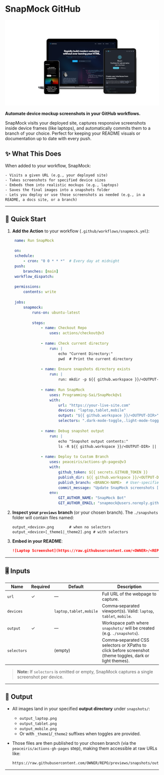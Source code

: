 # SnapMock GitHub

<p align='center'>

![Demo](./SnapMock.png)

</p>

**Automate device mockup screenshots in your GitHub workflows.**

SnapMock visits your deployed site, captures responsive screenshots inside device frames (like laptops), and automatically commits them to a branch of your choice. Perfect for keeping your README visuals or documentation up to date with every push.

## ✨ What This Does

When added to your workflow, SnapMock:

    - Visits a given URL (e.g., your deployed site)
    - Takes screenshots for specified device sizes
    - Embeds them into realistic mockups (e.g., laptops)
    - Saves the final images into a snapshots folder
    - Lets you deploy or use those screenshots as needed (e.g., in a README, a docs site, or a branch)

---

## 🚀 Quick Start

1. **Add the Action** to your workflow (`.github/workflows/snapmock.yml`):

   ```yaml
    name: Run SnapMock

    on:
    schedule:
        - cron: "0 0 * * *"  # Every day at midnight
    push:
        branches: [main]
    workflow_dispatch:

    permissions:
        contents: write

    jobs:
        snapmock:
            runs-on: ubuntu-latest

            steps:
                - name: Checkout Repo
                    uses: actions/checkout@v3

                - name: Check current directory
                    run: |
                        echo "Current Directory:"
                        pwd  # Print the current directory

                - name: Ensure snapshots directory exists
                    run: |
                        run: mkdir -p ${{ github.workspace }}/<OUTPUT-DIR>  # Ensures the directory exists before SnapMock

                - name: Run SnapMock
                    uses: Programming-Sai/SnapMock@v1
                    with:
                        url: "https://your-live-site.com"
                        devices: "laptop,tablet,mobile"
                        output: "${{ github.workspace }}/<OUTPUT-DIR>" # Must be the same as the one specified above
                        selectors: ".dark-mode-toggle,.light-mode-toggle"  # Optional, Just for theme toggling

                - name: Debug snapshot output
                    run: |
                        echo "Snapshot output contents:"
                        ls -R ${{ github.workspace }}/<OUTPUT-DIR> || echo "No snapshots directory found"  # Debug if snapshots are present

                - name: Deploy to Custom Branch
                    uses: peaceiris/actions-gh-pages@v3
                    with:
                        github_token: ${{ secrets.GITHUB_TOKEN }}
                        publish_dir: ${{ github.workspace }}/<OUTPUT-DIR> # Correctly use the directory with the snapshots
                        publish_branch: <BRANCH-NAME>  # User-specified branch
                        commit_message: "Update SnapMock screenshots [skip ci]"
                    env:
                        GIT_AUTHOR_NAME: "SnapMock Bot"
                        GIT_AUTHOR_EMAIL: "snapmock@users.noreply.github.com"
   ```

2. **Inspect your `previews` branch** (or your chosen branch). The `./snapshots` folder will contain files named:

   ```text
   output_<device>.png       # when no selectors
   output_<device>[_theme1|_theme2].png # with selectors
   ```

3. **Embed in your README**:
   ```markdown
   ![Laptop Screenshot](https://raw.githubusercontent.com/<OWNER>/<REPO>/<BRANCH-NAME>/output_laptop.png)
   ```

---

## 🎚️ Inputs

| Name        | Required | Default                | Description                                                                                               |
| ----------- | -------- | ---------------------- | --------------------------------------------------------------------------------------------------------- |
| `url`       | ✓        | —                      | Full URL of the webpage to capture.                                                                       |
| `devices`   |          | `laptop,tablet,mobile` | Comma‑separated viewport(s). Valid: `laptop`, `tablet`, `mobile`.                                         |
| `output`    | ✓        | —                      | Workspace path where `snapshots/` will be created (e.g. `./snapshots`).                                   |
| `selectors` |          | (empty)                | Comma‑separated CSS selectors or XPaths to click before screenshot (theme toggles, dark or light themes). |

> **Note:** If `selectors` is omitted or empty, SnapMock captures a single screenshot per device.

---

## 📂 Output

- All images land in your specified **output directory** under `snapshots/`:

  - `output_laptop.png`
  - `output_tablet.png`
  - `output_mobile.png`
  - Or with `_theme1`/`_theme2` suffixes when toggles are provided.

- Those files are then published to your chosen branch (via the `peaceiris/actions-gh-pages` step), making them accessible at raw URLs like:
  ```
  https://raw.githubusercontent.com/OWNER/REPO/previews/snapshots/output_laptop.png
  ```

---
